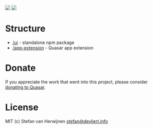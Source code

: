<img src="https://img.shields.io/npm/v/quasar-ui-http-authentication.svg?label=quasar-ui-http-authentication">
<img src="https://img.shields.io/npm/v/quasar-app-extension-http-authentication.svg?label=quasar-app-extension-http-authentication">

# Structure
* [/ui](ui) - standalone npm package
* [/app-extension](app-extension) - Quasar app extension

# Donate
If you appreciate the work that went into this project, please consider [donating to Quasar](https://donate.quasar.dev).

# License
MIT (c) Stefan van Herwijnen <stefan@devliert.info>
